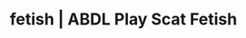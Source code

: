 ---
categories:
- ABDL Play
- Vintage Boudoir
- Roleplay Fantasies
- Sensual Cosplay
- ASMR Erotica
image: /assets/images/1747714218279.jpg
layout: post
schema:
  description: Premium adult content featuring ABDL Play, Scat Fetish. High-quality
    images with provocative themes.
  keywords:
  - Roleplay Fantasies
  - ABDL Play
  - POV Erotica
  - Lingerie Art
  - Fantasy Kink
  - Sensual Cosplay
  - Scat Fetish
  name: 1747714218279 | ABDL Play Scat Fetish
  type: VisualArtwork
seo:
  description: Featured content with artistic ABDL Play, Scat Fetish. HD images available.
  keywords: ABDL Play, Scat Fetish
  og_image: /assets/images/1747714218279.jpg
  schema_type: VisualArtwork
tags:
- '#fetish'
- ABDL Play
- Scat Fetish
title: fetish | ABDL Play Scat Fetish
---